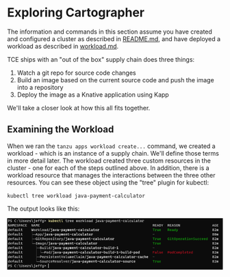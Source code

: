 # Exploring Cartographer

The information and commands in this section assume you have created and configured a cluster
as described in [README.md](../tce-the-easy-way/README.md), and have deployed a workload as described in
[workload.md](../tce-the-easy-way/workload.md).

TCE ships with an "out of the box" supply chain does three things:

1. Watch a git repo for source code changes
1. Build an image based on the current source code and push the image into a repository
1. Deploy the image as a Knative application using Kapp

We'll take a closer look at how this all fits together.

## Examining the Workload

When we ran the `tanzu apps workload create...` command, we created a workload - which
is an instance of a supply chain. We'll define those terms in more detail later. The workload
created three custom resources in the cluster - one for each of the steps outlined above.
In addition, there is a workload resource that manages the interactions between the three other
resources. You can see these object using the "tree" plugin for kubectl:

```shell
kubectl tree workload java-payment-calculator
```

The output looks like this:

![Workload Tree](images/WorkloadTree.png)
